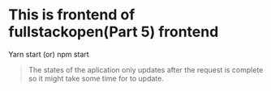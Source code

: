 # This is frontend of fullstackopen(Part 5) frontend 

Yarn start (or) npm start

>The states of the aplication only updates after the request is complete so it might take some time for to update.